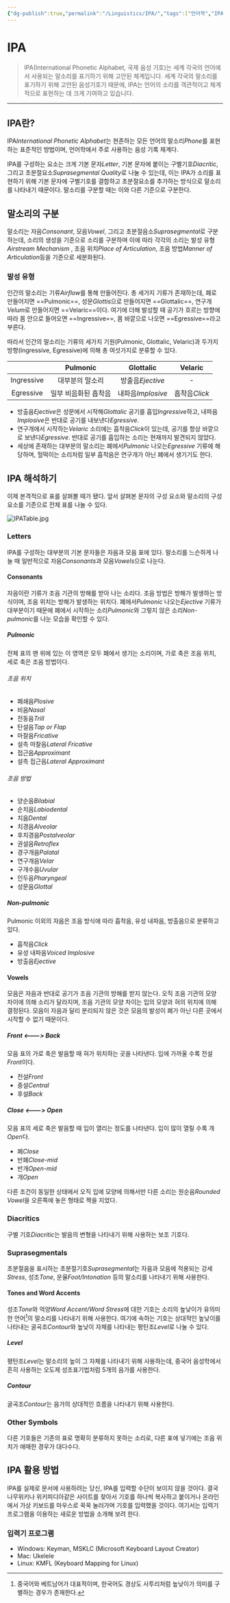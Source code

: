 ```yaml
---
{"dg-publish":true,"permalink":"/Linguistics/IPA/","tags":["언어학","IPA"],"created":"2024-05-28T17:09:38.717+09:00","updated":"2024-06-11T11:51:02.465+09:00"}
---
```



# IPA

> IPA(International Phonetic Alphabet, 국제 음성 기호)는 세계 각국의 언어에서 사용되는 말소리를 표기하기 위해 고안된 체계입니다. 세계 각국의 말소리를 표기하기 위해 고안된 음성기호기 때문에, IPA는 언어의 소리를 객관적이고 체계적으로 표현하는 데 크게 기여하고 있습니다.

---

## IPA란?

IPA*International Phonetic Alphabet*는 현존하는 모든 언어의 말소리*Phone*를 표현하는 표준적인 방법이며, 언어학에서 주로 사용하는 음성 기록 체계다.

IPA를 구성하는 요소는 크게 기본 문자*Letter*, 기본 문자에 붙이는 구별기호*Diacritic*, 그리고 초분절요소*Suprasegmental Quality*로 나눌 수 있는데, 이는 IPA가 소리를 표현하기 위해 기본 문자에 구별기호를 결합하고 초분절요소를 추가하는 방식으로 말소리를 나타내기 때문이다. 말소리를 구분할 때는 이와 다른 기준으로 구분한다.

## 말소리의 구분

말소리는 자음*Consonant*, 모음*Vowel*, 그리고 초분절음소*Suprasegmental*로 구분하는데, 소리의 생성을 기준으로 소리를 구분하며 이에 따라 각각의 소리는 발성 유형*Airstream Mechanism* , 조음 위치*Place of Articulation*, 조음 방법*Manner of Articulation*등을 기준으로 세분화된다.

### 발성 유형

인간의 말소리는 기류*Airflow*를 통해 만들어진다. 총 세가지 기류가 존재하는데, 폐로 만들어지면 ==Pulmonic==, 성문*Glottis*으로 만들어지면 ==Glottalic==, 연구개*Velum*로 만들어지면 ==Velaric==이다. 여기에 더해 발성할 때 공기가 흐르는 방향에 따라 몸 안으로 들어오면 ==Ingressive==, 몸 바깥으로 나오면 ==Egressive==라고 부른다.

따라서 인간의 말소리는 기류의 세가지 기원(Pulmonic, Glottalic, Velaric)과 두가지 방향(Ingressive, Egressive)에 의해 총 여섯가지로 분류할 수 있다.

|    | Pulmonic | Glottalic | Velaric |
| :---: | :---: | :---: | :---: |
| Ingressive | 대부분의 말소리 | 방출음*Ejective* | - |
| Egressive | 일부 비음화된 흡착음 | 내파음*Implosive* | 흡착음*Click* |

+ 방출음*Ejective*은 성문에서 시작해*Glottalic* 공기를 흡입*Ingressive*하고, 내파음*Implosive*은 반대로 공기를 내보낸다*Egressive*.
+ 연구개에서 시작하는*Velaric* 소리에는 흡착음*Click*이 있는데, 공기를 항상 바깥으로 보낸다*Egressive*. 반대로 공기를 흡입하는 소리는 현재까지 발견되지 않았다.
+ 세상에 존재하는 대부분의 말소리는 폐에서*Pulmonic* 나오는*Egressive* 기류에 해당하며, 헐떡이는 소리처럼 일부 흡착음은 연구개가 아닌 폐에서 생기기도 한다.

## IPA 해석하기

이제 본격적으로 표를 살펴볼 때가 됐다. 앞서 살펴본 문자의 구성 요소와 말소리의 구성 요소를 기준으로 전체 표를 나눌 수 있다.

![IPATable.jpg](/img/user/Linguistics/IPATable.jpg)

### Letters

IPA를 구성하는 대부분의 기본 문자들은 자음과 모음 표에 있다. 말소리를 느슨하게 나눌 때 일반적으로 자음*Consonants*과 모음*Vowels*으로 나눈다.

#### Consonants

자음이란 기류가 조음 기관의 방해를 받아 나는 소리다. 조음 방법은 방해가 발생하는 방식이며, 조음 위치는 방해가 발생하는 위치다. 폐에서*Pulmonic* 나오는*Ejective* 기류가 대부분이기 때문에 폐에서 시작하는 소리*Pulmonic*와 그렇지 않은 소리*Non-pulmonic*를 나눈 모습을 확인할 수 있다.

##### Pulmonic

전체 표의 맨 위에 있는 이 영역은 모두 폐에서 생기는 소리이며, 가로 축은 조음 위치, 세로 축은 조음 방법이다.

###### 조음 위치

+ 폐쇄음*Plosive*
+ 비음*Nasal*
+ 전동음*Trill*
+ 탄설음*Tap or Flap*
+ 마찰음*Fricative*
+ 설측 마찰음*Lateral Fricative*
+ 접근음*Approximant*
+ 설측 접근음*Lateral Approximant*

###### 조음 방법

+ 양순음*Bilabial*
+ 순치음*Labiodental*
+ 치음*Dental*
+ 치경음*Alveolar*
+ 후치경음*Postalveolar*
+ 권설음*Retroflex*
+ 경구개음*Palatal*
+ 연구개음*Velar*
+ 구개수음*Uvular*
+ 인두음*Pharyngeal*
+ 성문음*Glottal*

##### Non-pulmonic

Pulmonic 이외의 자음은 조음 방식에 따라 흡착음, 유성 내파음, 방출음으로 분류하고 있다.
+ 흡착음*Click*
+ 유성 내파음*Voiced Implosive*
+ 방출음*Ejective*

#### Vowels

모음은 자음과 반대로 공기가 조음 기관의 방해를 받지 않는다. 오직 조음 기관의 모양 차이에 의해 소리가 달라지며, 조음 기관의 모양 차이는 입의 모양과 혀의 위치에 의해 결정된다. 모음이 자음과 달리 분리되지 않은 것은 모음의 발성이 폐가 아닌 다른 곳에서 시작할 수 없기 때문이다.

##### Front <---> Back

모음 표의 가로 축은 발음할 때 혀가 위치하는 곳을 나타낸다. 입에 가까울 수록 전설*Front*이다.
+ 전설*Front*
+ 중설*Central*
+ 후설*Back*

##### Close <---> Open

모음 표의 세로 축은 발음할 때 입이 열리는 정도를 나타낸다. 입이 많이 열릴 수록 개*Open*다. 
+ 폐*Close*
+ 반폐*Close-mid*
+ 반개*Open-mid*
+ 개*Open*

다른 조건이 동일한 상태에서 오직 입에 모양에 의해서만 다른 소리는 원순음*Rounded Vowel*을 오른쪽에 놓은 형태로 짝을 지었다.

### Diacritics

구별 기호*Diacritic*는 발음의 변형을 나타내기 위해 사용하는 보조 기호다. 

### Suprasegmentals

초분절음을 표시하는 초분절기호*Suprasegmental*는 자음과 모음에 적용되는 강세*Stress*, 성조*Tone*, 운율*Foot/Intonation* 등의 말소리를 나타내기 위해 사용한다. 

#### Tones and Word Accents

성조*Tone*와 억양*Word Accent/Word Stress*에 대한 기호는 소리의 높낮이가 유의미한 언어[^1]의 말소리를 나타내기 위해 사용한다. 여기에 속하는 기호는 상대적인 높낮이를 나타내는 굴곡조*Contour*와 높낮이 자체를 나타내는 평탄조*Level*로 나눌 수 있다.

[^1]: 중국어와 베트남어가 대표적이며, 한국어도 경상도 사투리처럼 높낮이가 의미를 구별하는 경우가 존재한다.

##### Level
평탄조*Level*는 말소리의 높이 그 자체를 나타내기 위해 사용하는데, 중국어 음성학에서 흔히 사용하는 오도제 성조표기법처럼 5개의 음가를 사용한다.

##### Contour
굴곡조*Contour*는 음가의 상대적인 흐름을 나타내기 위해 사용한다.

### Other Symbols
다른 기호들은 기존의 표로 명확히 분류하지 못하는 소리로, 다른 표에 넣기에는 조음 위치가 애매한 경우가 대다수다.

## IPA 활용 방법

IPA를 실제로 문서에 사용하려는 당신, IPA를 입력할 수단이 보이지 않을 것이다. 결국 나무위키나 위키피디아같은 사이트를 찾아서 기호를 하나씩 복사하고 붙이거나 온라인에서 가상 키보드를 마우스로 꾹꾹 눌러가며 기호를 입력했을 것이다. 여기서는 입력기 프로그램을 이용하는 새로운 방법을 소개해 보려 한다.

### 입력기 프로그램
- Windows: Keyman, MSKLC (Microsoft Keyboard Layout Creator)
- Mac: Ukelele
- Linux: KMFL (Keyboard Mapping for Linux)